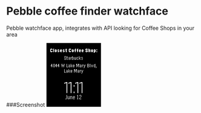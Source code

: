 Pebble coffee finder watchface
====================

Pebble watchface app, integrates with API looking for Coffee Shops in your area

###Screenshot
![App screenshot](https://raw.githubusercontent.com/sergiocruz/pebble-coffee-finder/master/pebble-screenshot_2014-06-12_23-11-26.png)
